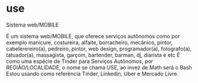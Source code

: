 # use
Sistema web/MOBILE

É um sistema web/MOBILE, que oferece serviços autônomos como por exemplo manicure, costureira, alfaite, borracheiro, mecânico, pintor, cabelerereiro(a), pedreiro, pintor, web design, programador(a), fotografo(a), tatuador(a), massagista, garçom, bartender, barman, dj, diarista e etc
É como uma espécie de Tinder para Serviços Autônomos, por REGIÃO/LOCALIDADE, o nome se chama USE, ao invez de Math será o Bash
Estou usando como referência Tinder, Linkedin, Uber e Mercado Livre.
